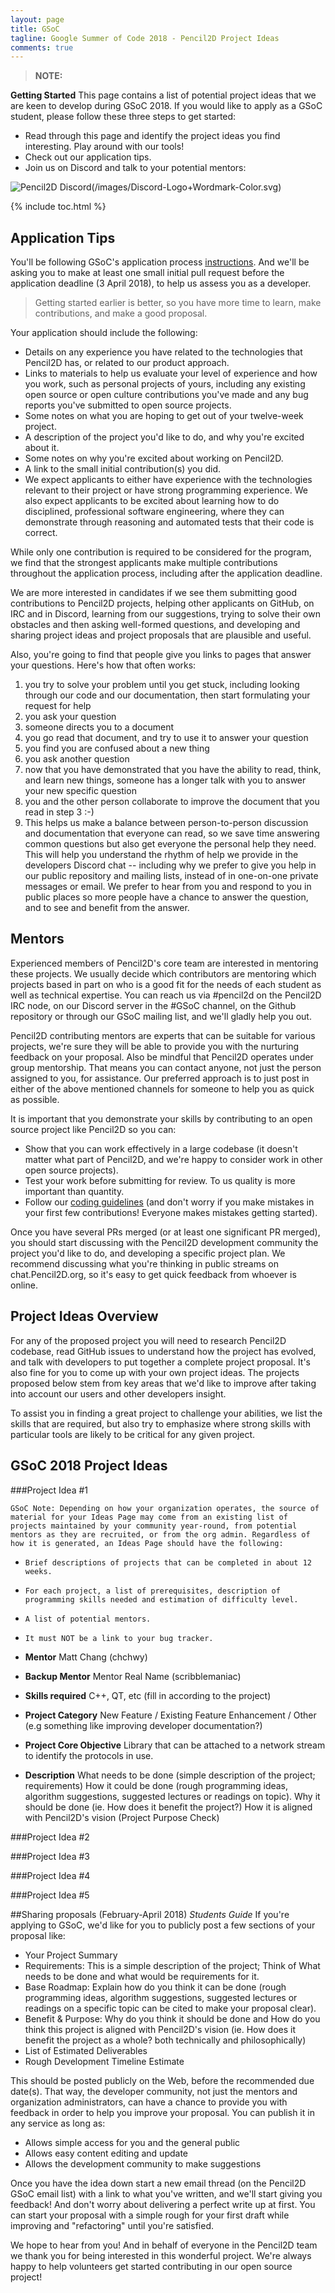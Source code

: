```yaml
---
layout: page
title: GSoC
tagline: Google Summer of Code 2018 - Pencil2D Project Ideas
comments: true
---
```


> **NOTE:**

**Getting Started**
This page contains a list of potential project ideas that we are keen to develop during GSoC 2018. If you would like to apply as a GSoC student, please follow these three steps to get started:

+ Read through this page and identify the project ideas you find interesting. Play around with our tools!
+ Check out our application tips.
+ Join us on Discord and talk to your potential mentors:

![Pencil2D Discord(/images/Discord-Logo+Wordmark-Color.svg)](https://discord.gg/4PCtGXq)

{% include toc.html %}

## Application Tips

You'll be following GSoC's application process [instructions](https://google.github.io/gsocguides/student/). And we'll be asking you to make at least one small initial pull request before the application deadline (3 April 2018), to help us assess you as a developer.

> Getting started earlier is better, so you have more time to learn, make contributions, and make a good proposal.

Your application should include the following:

+ Details on any experience you have related to the technologies that Pencil2D has, or related to our product approach.
+ Links to materials to help us evaluate your level of experience and how you work, such as personal projects of yours, including any existing open source or open culture contributions you've made and any bug reports you've submitted to open source projects.
+ Some notes on what you are hoping to get out of your twelve-week project.
+ A description of the project you'd like to do, and why you're excited about it.
+ Some notes on why you're excited about working on Pencil2D.
+ A link to the small initial contribution(s) you did.
+ We expect applicants to either have experience with the technologies relevant to their project or have strong programming experience. We also expect applicants to be excited about learning how to do disciplined, professional software engineering, where they can demonstrate through reasoning and automated tests that their code is correct.

While only one contribution is required to be considered for the program, we find that the strongest applicants make multiple contributions throughout the application process, including after the application deadline.

We are more interested in candidates if we see them submitting good contributions to Pencil2D projects, helping other applicants on GitHub, on IRC and in Discord, learning from our suggestions, trying to solve their own obstacles and then asking well-formed questions, and developing and sharing project ideas and project proposals that are plausible and useful.

Also, you're going to find that people give you links to pages that answer your questions. Here's how that often works:

1. you try to solve your problem until you get stuck, including looking through our code and our documentation, then start formulating your request for help
2. you ask your question
3. someone directs you to a document
4. you go read that document, and try to use it to answer your question
5. you find you are confused about a new thing
6. you ask another question
7. now that you have demonstrated that you have the ability to read, think, and learn new things, someone has a longer talk with you to answer your new specific question
8. you and the other person collaborate to improve the document that you read in step 3 :-)
9. This helps us make a balance between person-to-person discussion and documentation that everyone can read, so we save time answering common questions but also get everyone the personal help they need. This will help you understand the rhythm of help we provide in the developers Discord chat -- including why we prefer to give you help in our public repository and mailing lists, instead of in one-on-one private messages or email. We prefer to hear from you and respond to you in public places so more people have a chance to answer the question, and to see and benefit from the answer.

## Mentors
Experienced members of Pencil2D's core team are interested in mentoring these projects. We usually decide which contributors are mentoring which projects based in part on who is a good fit for the needs of each student as well as technical expertise. You can reach us via #pencil2d on the Pencil2D IRC node, on our Discord server in the #GSoC channel, on the Github repository or through our GSoC mailing list, and we'll gladly help you out.

Pencil2D contributing mentors are experts that can be suitable for various projects, we're sure they will be able to provide you with the nurturing feedback on your proposal. Also be mindful that Pencil2D operates under group mentorship. That means you can contact anyone, not just the person assigned to you, for assistance. Our preferred approach is to just post in either of the above mentioned channels for someone to help you as quick as possible. 

It is important that you demonstrate your skills by contributing to an open source project like Pencil2D so you can:
+ Show that you can work effectively in a large codebase (it doesn't matter what part of Pencil2D, and we're happy to consider work in other open source projects).
+ Test your work before submitting for review. To us quality is more important than quantity. 
+ Follow our [coding guidelines]() (and don't worry if you make mistakes in your first few contributions! Everyone makes mistakes getting started).

Once you have several PRs merged (or at least one significant PR merged), you should start discussing with the Pencil2D development community the project you'd like to do, and developing a specific project plan. We recommend discussing what you're thinking in public streams on chat.Pencil2D.org, so it's easy to get quick feedback from whoever is online.

## Project Ideas Overview
For any of the proposed project you will need to research Pencil2D codebase, read GitHub issues to understand how the project has evolved, and talk with developers to put together a complete project proposal. It's also fine for you to come up with your own project ideas. The projects proposed below stem from key areas that we'd like to improve after taking into account our users and other developers insight.

To assist you in finding a great project to challenge your abilities, we list the skills that are required, but also try to emphasize where strong skills with particular tools are likely to be critical for any given project.

## GSoC 2018 Project Ideas

###Project Idea #1

`GSoC Note: Depending on how your organization operates, the source of material for your Ideas Page may come from an existing list of projects maintained by your community year-round, from potential mentors as they are recruited, or from the org admin. Regardless of how it is generated, an Ideas Page should have the following:`

+ `Brief descriptions of projects that can be completed in about 12 weeks.`
+ `For each project, a list of prerequisites, description of programming skills needed and estimation of difficulty level.`
+ `A list of potential mentors.`
+ `It must NOT be a link to your bug tracker.`

+ **Mentor** Matt Chang (chchwy) 
+ **Backup Mentor** Mentor Real Name (scribblemaniac)
+ **Skills required** C++, QT, etc (fill in according to the project)
+ **Project Category** New Feature / Existing Feature Enhancement / Other (e.g something like improving developer documentation?)
+ **Project Core Objective** Library that can be attached to a network stream to identify the protocols in use. 
+ **Description** 
What needs to be done (simple description of the project; requirements)
How it could be done (rough programming ideas, algorithm suggestions, suggested lectures or readings on topic). 
Why it should be done (ie. How does it benefit the project?)
How it is aligned with Pencil2D's vision (Project Purpose Check)

###Project Idea #2

###Project Idea #3

###Project Idea #4

###Project Idea #5

##Sharing proposals (February-April 2018)
_Students Guide_
If you're applying to GSoC, we'd like for you to publicly post a few sections of your proposal like:
+ Your Project Summary
+ Requirements: This is a simple description of the project; Think of What needs to be done and what would be requirements for it.
+ Base Roadmap: Explain how do you think it can be done (rough programming ideas, algorithm suggestions, suggested lectures or readings on a specific topic can be cited to make your proposal clear). 
+ Benefit & Purpose: Why do you think it should be done and How do you think this project is aligned with Pencil2D's vision (ie. How does it benefit the project as a whole? both technically and philosophically)
+ List of Estimated Deliverables
+ Rough Development Timeline Estimate

This should be posted publicly on the Web, before the recommended due date(s). That way, the developer community, not just the mentors and organization administrators, can have a chance to provide you with feedback in order to help you improve your proposal. You can publish it in any service as long as:

+ Allows simple access for you and the general public 
+ Allows easy content editing and update
+ Allows the development community to make suggestions

Once you have the idea down start a new email thread (on the Pencil2D GSoC email list) with a link to what you've written, and we'll start giving you feedback! And don't worry about delivering a perfect write up at first. You can start your proposal with a simple rough for your first draft while improving and "refactoring" until you're satisfied.

We hope to hear from you! And in behalf of everyone in the Pencil2D team we thank you for being interested in this wonderful project. We're always happy to help volunteers get started contributing in our open source project!
